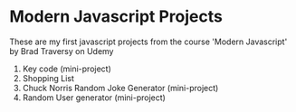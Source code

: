 # Modern Javascript Projects
These are my first javascript projects from the course 'Modern Javascript' by Brad Traversy on Udemy
1. Key code (mini-project)
2. Shopping List
3. Chuck Norris Random Joke Generator (mini-project)
4. Random User generator (mini-project)
